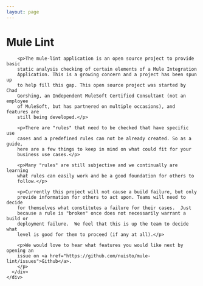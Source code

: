 ```yaml
---
layout: page
---
```


<div class="full-width top-bottom-pad">
  <div class="container main-content">
    <div class="row">
      <div class="col-md-12">
        <h1>Mule Lint</h1>

        <p>The mule-lint application is an open source project to provide basic
        static analysis checking of certain elements of a Mule Integration
        Application. This is a growing concern and a project has been spun up
        to help fill this gap. This open source project was started by Chad
        Gorshing, an Independent MuleSoft Certified Consultant (not an employee
        of MuleSoft, but has partnered on multiple occasions), and features are
        still being developed.</p>

        <p>There are "rules" that need to be checked that have specific use
        cases and a predefined rules can not be already created. So as a guide,
        here are a few things to keep in mind on what could fit for your
        business use cases.</p>

        <p>Many "rules" are still subjective and we continually are learning
        what rules can easily work and be a good foundation for others to
        follow.</p>

        <p>Currently this project will not cause a build failure, but only
        provide information for others to act upon. Teams will need to decide
        for themselves what constitutes a failure for their cases.  Just
        because a rule is "broken" once does not necessarily warrant a build or
        deployment failure.  We feel that this is up the team to decide what
        level is good for them to proceed (if any at all).</p>

        <p>We would love to hear what features you would like next by opening an
        issue on <a href="https://github.com/nuisto/mule-lint/issues">Github</a>.
        </p>
      </div>
    </div>
  </div>
</div>

<!--
<div class="full-width top-bottom-pad alternating-row">
  <div class="container main-content">
    <div class="row">
      <div class="col-md-12">
        <h1 class="contribute-heading">Participate</h1>
      </div>
    </div>

    <div class="row">
      <div class="col-md-3">
      </div>

      <div class="col-md-9">
        <h3>Become a Contributor</h3>

        <p>Join <a href="https://github.com/rubinius/rubinius/graphs/contributors">over 400 people</a> who have contributed their time and expertise to building Rubinius. Whether you code, design, write, tutor, mentor, research, or dabble, there is an opportunity to <a href="mailto:contact@rubinius.com?subject=How can I help contribute to Rubinius">add your mark</a> to Rubinius.</p>

        <p>Open source projects need diverse help but have difficulty attracting participation from people who don't view coding as their primary activity. Business, marketing, writing and communication, design, and teaching skills are valued highly. Even if you're unsure how you can help, but Rubinius sounds like an exciting project, <a href="mailto:contact@rubinius.com?subject=I'd like to help Rubinius">let us know</a>.</p>
      </div>
    </div>
  </div>
</div>

<div class="full-width top-bottom-pad">
  <div class="container main-content">
    <div class="row">
      <div class="col-md-12">
        <h1 class="contribute-heading">Sponsor</h1>
      </div>
    </div>

    <div class="row">
      <div class="col-md-9">
        <h3>Employee Contributions</h3>

        <p>Many companies have discovered that providing employees with some time to pursue an interesting idea can pay big dividends or even spawn entirely new products.</p>

        <p>If you sponsor your employee's work on open source projects and would like to contribute to Rubinius, <a href="mailto:contact@rubinius.com?subject=Sponsoring employee contributions to Rubinius">tell us about it</a> so we can give your company and employee the credit they deserve.</p>
      </div>

      <div class="col-md-3">
      </div>
    </div>

    <div class="row">
      <div class="col-md-12">
        <h3>The Rubinius Book</h3>

        <p>The forms of communicating knowledge are expanding tremendously with the Internet and the rich digital media it enables. Even so, books remain one of the most effective ways to organize information for sharing.</p>

        <p>The Rubinius book is an ambitious project to completely document the Rubinius platform, development approach, community social structure, problem solving, and experimentation with programming languages. Sponsoring Rubinius book content provides one of the highest returns in a virtuous circle of learning and building, and <a href="mailto:contact@rubinius.com?subject=Sponsoring Rubinius book content">your sponsorship</a> would receive prominent recognition in the book.</p>
      </div>

      <div class="col-md-3">
      </div>

      <div class="col-md-9">
        <p>Academia and industry have different goals. Academia prioritize novelty. Since big ideas are few, this leads to specialization ond then compartmentalization. Business must be profitable to exist, so industry prioritizes working systems that generate revenue. These systems are rarely novel and tend quickly toward complexity.</p>

        <p>The Rubinius book balances these opposed goals by documenting a complete, complex, working system, while encouraging focused, specialized learning or research.</p>
      </div>
    </div>

    <div class="row">
      <div class="col-md-8">
        <h3>Interns and Student Projects</h3>

        <p>Learning to code is becoming increasingly important, and not merely for a career in software development. As all professions use software more, and as software becomes more controllable through APIs (application programming interfaces), there is more opportunity or need to write code.</p>

        <p>One of the focuses of Rubinius is learning about programming systems. It provides an excellent opportunity for an intern or student to gain practical experience with a complete industrial system like one they would encounter in a job versus only an academic research system. You can sponsor one of your interns to work on Rubinius or <a href="mailto:contact@rubinius.com?subject=Sponsoring an intern or student">work with us</a> to find a code school or university student to sponsor.</p>
      </div>

      <div class="col-md-4">
      </div>
    </div>
  </div>
</div>

<div class="full-width top-bottom-pad alternating-row">
  <div class="container main-content">
    <div class="row">
      <div class="col-md-12">
        <h1 class="contribute-heading">Fund</h1>
      </div>
    </div>

    <div class="row">
      <div class="col-md-12">
        <h3>Specific Rubinius Projects</h3>
      </div>
    </div>

    <div class="row">
      <div class="col-md-8">
        <p>Rubinius is an extensive project composed of many components. We prioritize features based on what we know about how useful they can be. If there are features that would be particularly valuable to your business, <a href="mailto:contact@rubinius.com?subject=Funding specific Rubinius projects">let's discuss</a> how you might fund focused work on those features. You agree that the work be contributed to Rubinius and your business would receive prominent recognition for the contribution in <a href="http://book.rubinius.com">the Rubinius book</a>.</p>

        <p>Rubinius is pursing ambitious advances in the utility of programming languages and applications. Various components that significantly advance the Rubinius vision would benefit from funding.</p>
      </div>

      <div class="col-md-4">
        <div class="panel panel-default">
          <div class="panel-heading">
            <h3 class="panel-title">Rubinius Projects</h3>
          </div>

          <div class="panel-body contribute-projects">
            <ul>
              <li><p>next-generation JIT framework</p></li>
              <li><p>thread-local, isolatable memory heaps</p></li>
              <li><p>object graph analysis tools</p></li>
              <li><p>machine learning applied to program execution and evolution</p></li>
              <li><p>advanced instruction set</p></li>
              <li><p>interoperable type systems</p></li>
              <li><p>program visualization</p></li>
            </ul>
          </div>
        </div>
      </div>
    </div>
  </div>
</div>

<div class="full-width top-bottom-pad">
  <div class="container main-content">
    <div class="row">
      <div class="col-md-12">
        <h1 class="contribute-heading">Invest</h1>
      </div>
    </div>

    <div class="row">
      <div class="col-md-4">
      </div>

      <div class="col-md-8">
        <h3>Support and Professional Services Contract</h3>

        <p>Wisely applying your scarcest resource, your employees' time, is essential for business success. Ensuring your employees have the support they need to do their best work is also critical.</p>

        <p>Whether you are maintaining existing applications or have new product development planned, <a href="mailto:contact@rubinius.com?subject=Support or professional services contract">find out</a> how a Rubinius support or professional services contract can help your business.</p>
      </div>
    </div>

    <div class="row">
      <div class="col-md-12">
        <h3>Architecture, Process, and System Migration</h3>

        <p>From monolithic application architectures to microservices, from legacy IT infrastructure to cloud, containers, and serverless compute, the pace of technology change is accelerating. Staying current is essential to staying competitive. Yet this constant march forward should not come at the significant cost of discarding investments that are still providing value. Applications and infrastructure should be <em>evolving</em>, not merely getting replaced.</p>

        <p></p>
      </div>
    </div>

    <div class="row">
      <div class="col-md-4">
      </div>

      <div class="col-md-8">
        <h3>Cofounder</h3>

        <p>Empowerment is fundamental to the Rubinius philosophy. Empowerment is providing the means to solve our own problems and, at the same time, working to replace structures that disempower.</p>

        <p>Rubinius, Inc seeks cofounders from diverse and under-represented groups with experience in or deep dedication to learning business, marketing, teaching, partnerships, and technology.</p>
      </div>
    </div>

    <div class="row">
      <div class="col-md-12">
        <h3>VC Investment</h3>

        <p>The intersection of connected devices, machine learning and artificial intelligence, cloud infrastructure, and programming languages promise extensive changes in the way software is built and used. Conversational interfaces and autonomous will dominate.</p>

        <p>Existing programming languages and methods of building software primtive, costly, and ill-suited to the present and future software requirements, which involve distribution, resilience, rapid change, and extensive context.</p>

        <p></p>
      </div>
    </div>
  </div>
</div>

-->
